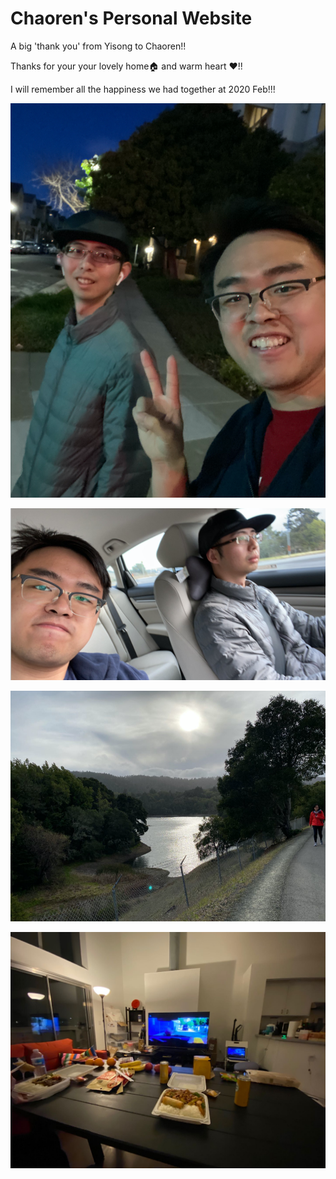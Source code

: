 # Chaoren's Personal Website



A big 'thank you' from Yisong to Chaoren!!

Thanks for your your lovely home🏠 and warm heart ❤️!!

I will remember all the happiness we had together at 2020 Feb!!!

[<img src="yisong-chaoren.jpeg">](http://google.com.au/)



[<img src="chaoren-1.png">](http://google.com.au/)



[<img src="chaoren-2.png">](http://google.com.au/)



[<img src="chaoren-3.jpeg">](http://google.com.au/)

